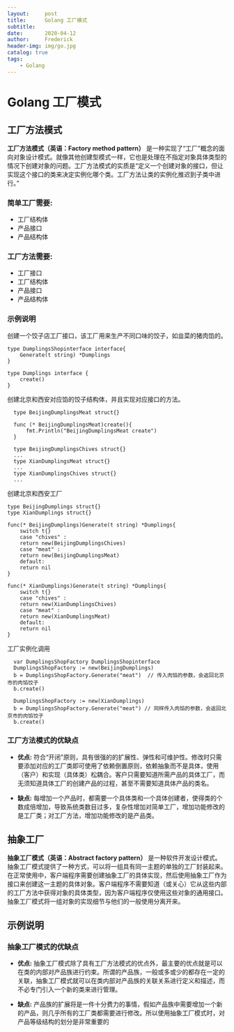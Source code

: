```yaml
---
layout:     post
title:      Golang 工厂模式
subtitle:   
date:       2020-04-12
author:     Frederick
header-img: img/go.jpg
catalog: true
tags:
    - Golang
---
```


# Golang 工厂模式

## 工厂方法模式

**工厂方法模式（英语：Factory method pattern）** 是一种实现了“工厂”概念的面向对象设计模式。就像其他创建型模式一样，它也是处理在不指定对象具体类型的情况下创建对象的问题。工厂方法模式的实质是“定义一个创建对象的接口，但让实现这个接口的类来决定实例化哪个类。工厂方法让类的实例化推迟到子类中进行。”


### 简单工厂需要:

- 工厂结构体
- 产品接口
- 产品结构体

### 工厂方法需要:

- 工厂接口
- 工厂结构体
- 产品接口
- 产品结构体

### 示例说明

创建一个饺子店工厂接口，该工厂用来生产不同口味的饺子，如韭菜的猪肉馅的。

    type DumplingsShopinterface interface{
        Generate(t string) *Dumplings
    }

    type Dumplings interface {
        create()
    }

创建北京和西安对应馅的饺子结构体，并且实现对应接口的方法。

      type BeijingDumplingsMeat struct{}

      func (* BeijingDumplingsMeat)create(){
          fmt.Println("BeijingDumplingsMeat create")
      }

      type BeijingDumplingsChives struct{}
      ...
      type XianDumplingsMeat struct{}
      ...
      type XianDumplingsChives struct{}
      ...

创建北京和西安工厂

    type BeijingDumplings struct{}
    type XianDumplings struct{}

    func(* BeijingDumplings)Generate(t string) *Dumplings{
        switch t{}
        case "chives" :
        return new(BeijingDumplingsChives) 
        case "meat" :
        return new(BeijingDumplingsMeat) 
        default:
        return nil
    }

    func(* XianDumplings)Generate(t string) *Dumplings{
        switch t{}
        case "chives" :
        return new(XianDumplingsChives) 
        case "meat" :
        return new(XianDumplingsMeat) 
        default:
        return nil
    }

工厂实例化调用

      var DumplingsShopFactory DumplingsShopinterface
      DumplingsShopFactory := new(BeijingDumplings)
      b = DumplingsShopFactory.Generate("meat")  // 传入肉馅的参数，会返回北京市的肉馅饺子
      b.create()

      DumplingsShopFactory := new(XianDumplings)
      b = DumplingsShopFactory.Generate("meat") // 同样传入肉馅的参数，会返回北京市的肉馅饺子
      b.create()


### 工厂方法模式的优缺点

- **优点:** 符合“开闭”原则，具有很强的的扩展性、弹性和可维护性。修改时只需要添加对应的工厂类即可使用了依赖倒置原则，依赖抽象而不是具体，使用（客户）和实现（具体类）松耦合。客户只需要知道所需产品的具体工厂，而无须知道具体工厂的创建产品的过程，甚至不需要知道具体产品的类名。

- **缺点:** 每增加一个产品时，都需要一个具体类和一个具体创建者，使得类的个数成倍增加，导致系统类数目过多，复杂性增加对简单工厂，增加功能修改的是工厂类；对工厂方法，增加功能修改的是产品类。

## 抽象工厂

**抽象工厂模式（英语：Abstract factory pattern）** 是一种软件开发设计模式。抽象工厂模式提供了一种方式，可以将一组具有同一主题的单独的工厂封装起来。在正常使用中，客户端程序需要创建抽象工厂的具体实现，然后使用抽象工厂作为接口来创建这一主题的具体对象。客户端程序不需要知道（或关心）它从这些内部的工厂方法中获得对象的具体类型，因为客户端程序仅使用这些对象的通用接口。抽象工厂模式将一组对象的实现细节与他们的一般使用分离开来。

## 示例说明


### 抽象工厂模式的优缺点

- **优点:** 抽象工厂模式除了具有工厂方法模式的优点外，最主要的优点就是可以在类的内部对产品族进行约束。所谓的产品族，一般或多或少的都存在一定的关联，抽象工厂模式就可以在类内部对产品族的关联关系进行定义和描述，而不必专门引入一个新的类来进行管理。

- **缺点:** 产品族的扩展将是一件十分费力的事情，假如产品族中需要增加一个新的产品，则几乎所有的工厂类都需要进行修改。所以使用抽象工厂模式时，对产品等级结构的划分是非常重要的

